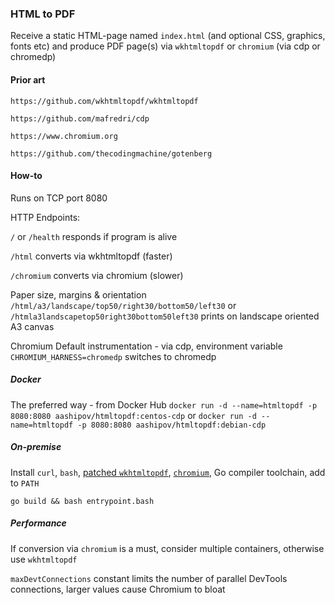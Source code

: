 ### HTML to PDF ###

Receive a static HTML-page named ```index.html``` (and optional CSS, graphics, fonts etc) and produce PDF page(s) via ```wkhtmltopdf``` or ```chromium``` (via cdp or chromedp)

#### Prior art ####

```https://github.com/wkhtmltopdf/wkhtmltopdf```

```https://github.com/mafredri/cdp```

```https://www.chromium.org```

```https://github.com/thecodingmachine/gotenberg```

#### How-to ####

Runs on TCP port 8080

HTTP Endpoints:

```/``` or ```/health``` responds if program is alive

```/html``` converts via wkhtmltopdf (faster)

```/chromium``` converts via chromium (slower)

Paper size, margins & orientation ```/html/a3/landscape/top50/right30/bottom50/left30``` or ```/htmla3landscapetop50right30bottom50left30``` prints on landscape oriented A3 canvas

Chromium Default instrumentation - via cdp, environment variable ```CHROMIUM_HARNESS=chromedp``` switches to chromedp

##### Docker #####

The preferred way - from Docker Hub ```docker run -d --name=htmltopdf -p 8080:8080 aashipov/htmltopdf:centos-cdp``` or ```docker run -d --name=htmltopdf -p 8080:8080 aashipov/htmltopdf:debian-cdp```

##### On-premise #####

Install ```curl```, ```bash```, [patched ```wkhtmltopdf```](https://wkhtmltopdf.org/downloads.html), [```chromium```](https://www.chromium.org/getting-involved/download-chromium), Go compiler toolchain, add to ```PATH```

```go build && bash entrypoint.bash```

##### Performance #####

If conversion via ```chromium``` is a must, consider multiple containers, otherwise use ```wkhtmltopdf```

```maxDevtConnections``` constant limits the number of parallel DevTools connections, larger values cause Chromium to bloat
